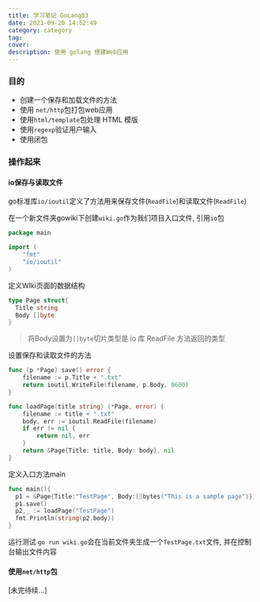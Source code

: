 ```yaml
---
title: 学习笔记 GoLang03
date: 2021-09-20 14:52:49
category: category
tag:
cover:
description: 使用 golang 搭建Web应用 
---
```


### 目的

* 创建一个保存和加载文件的方法
* 使用 `net/http`包打包web应用
* 使用`html/template`包处理 HTML 模版
* 使用`regexp`验证用户输入
* 使用闭包

### 操作起来

#### io保存与读取文件

go标准库`io/ioutil`定义了方法用来保存文件(`ReadFile`)和读取文件(`ReadFile`)

在一个新文件夹gowiki下创建`wiki.go`作为我们项目入口文件, 引用`io`包

```go
package main

import (
	"fmt"
	"io/ioutil"
)
```

定义WIki页面的数据结构

```go
type Page struct{
  Title string
  Body []byte
}
```

> 将Body设置为`[]byte`切片类型是 io 库 ReadFile 方法返回的类型

设置保存和读取文件的方法

```go
func (p *Page) save() error {
	filename := p.Title + ".txt"
	return ioutil.WriteFile(filename, p.Body, 0600)
}

func loadPage(title string) (*Page, error) {
	filename := title + ".txt"
	body, err := ioutil.ReadFile(filename)
	if err != nil {
		return nil, err
	}
	return &Page{Title: title, Body: body}, nil
}
```

定义入口方法main

```go
func main(){
  p1 = &Page{Title:"TestPage", Body:[]bytes("This is a sample page")}
  p1.save()
  p2,_ := loadPage("TestPage")
  fmt.Println(string(p2.body))
}
```

运行测试 `go run wiki.go`会在当前文件夹生成一个`TestPage.txt`文件, 并在控制台输出文件内容

#### 使用`net/http`包



[未完待续...]

